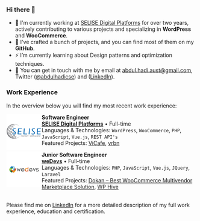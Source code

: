 ### Hi there 👋
- 🔭 I'm currently working at [SELISE Digital Platforms](https://selisegroup.com/) for over two years, actively contributing to various projects and specializing in **WordPress** and **WooCommerce**.
- 🌱 I've crafted a bunch of projects, and you can find most of them on my **GitHub**.
- ⚡ I’m currently learning about Design patterns and optimization techniques.
- 💬 You can get in touch with me by email at [abdul.hadi.aust@gmail.com](mailto:abdul.hadi.aust@gmail.com), Twitter ([@abdulhadicse](https://twitter.com/abdulhadicse)) and ([LinkedIn](https://www.linkedin.com/in/abdulhadicse/)).

### Work Experience
In the overview below you will find my most recent work experience:

[<img align="left" height="94px" width="94px" alt="CJIB" src="https://github.com/abdulhadicse/abdulhadicse/blob/main/svg/SELISE.png"/>](https://selisegroup.com/)

**Software Engineer** \
[**SELISE Digital Platforms**](https://selisegroup.com/) • Full-time \
Languages & Technologies: `WordPress`, `WooCommerce`, `PHP`, `JavaScript`, `Vue.js`, `REST API's` \
Featured Projects: [ViCafe](https://vicafe.ch/), [vrbn](https://vrbn.io/)
<br/>

[<img align="left" height="94px" width="94px" alt="Warpnet" src="https://github.com/abdulhadicse/abdulhadicse/blob/main/svg/wedevs.png"/>](https://wedevs.com/)

**Junior Software Engineer** \
[**weDevs**](https://wedevs.com) • Full-time \
Languages & Technologies: `PHP`, `JavaScript`, `Vue.js`, `JQuery`, `Laravel` \
Featured Projects: [Dokan – Best WooCommerce Multivendor Marketplace Solution](https://wordpress.org/plugins/dokan-lite/), [WP Hive](https://wphive.com/)
<br/>
<br/>

Please find me on [LinkedIn](https://www.linkedin.com/in/abdulhadicse/) for a more detailed description of my full work experience, education and certification.
